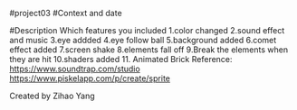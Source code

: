 #project03
#Context and date

#Description
Which features you included
    1.color changed
    2.sound effect and music
    3.eye addded
    4.eye follow ball
    5.background added
    6.comet effect added
    7.screen shake
    8.elements fall off
    9.Break the elements when they are hit
    10.shaders added
    11. Animated Brick
Reference:
https://www.soundtrap.com/studio
https://www.piskelapp.com/p/create/sprite

Created by Zihao Yang